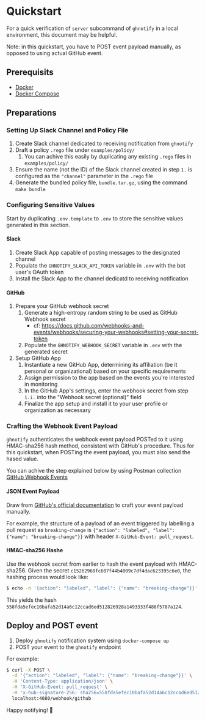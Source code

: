 # Quickstart

For a quick verification of `server` subcommand of `ghnotify` in a local environment, this document may be helpful.

Note: in this quickstart, you have to POST event payload manually, as opposed to using actual GitHub event.

## Prerequisits

- [Docker](https://docs.docker.com/)
- [Docker Compose](https://docs.docker.com/compose/)

## Preparations

### Setting Up Slack Channel and Policy File

1. Create Slack channel dedicated to receiving notification from `ghnotify`
1. Draft a policy `.rego` file under `examples/policy/`
    1. You can achive this easily by duplicating any existing `.rego` files in `examples/policy/`
1. Ensure the name (not the ID) of the Slack channel created in step `1.` is configured as the `"channel"` parameter in the `.rego` file
1. Generate the bundled policy file, `bundle.tar.gz`, using the command `make bundle`

### Configuring Sensitive Values

Start by duplicating `.env.template` to `.env` to store the sensitive values generated in this section.

#### Slack

1. Create Slack App capable of posting messages to the designated channel
1. Populate the `GHNOTIFY_SLACK_API_TOKEN` variable in `.env` with the bot user's OAuth token
1. Install the Slack App to the channel dedicatd to receiving notification

#### GitHub

1. Prepare your GitHub webhook secret
    1. Generate a high-entropy random string to be used as GitHub Webhook secret
        - cf: https://docs.github.com/webhooks-and-events/webhooks/securing-your-webhooks#setting-your-secret-token
    1. Populate the `GHNOTIFY_WEBHOOK_SECRET` variable in `.env` with the generated secret
1. Setup GitHub App
    1. Instantiate a new GitHub App, determining its affiliation (be it personal or organizational) based on your specific requirements
    1. Assign permission to the app based on the events you're interested in monitoring
    1. In the GitHub App's settings, enter the webhook secret from step `1.i.` into the "Webhook secret (optional)" field
    1. Finalize the app setup and install it to your user profile or organization as necessary

### Crafting the Webhook Event Payload

`ghnotify` authenticates the webhook event payload POSTed to it using HMAC-sha256 hash method, consistent with GitHub's procedure.
Thus for this quickstart, when POSTing the event payload, you must also send the hased value.

You can achive the step explained below by using Postman collection [GitHub Webhook Events](https://www.postman.com/rindrics/workspace/rindrics/example/27582439-ccffbfcd-2c40-4a46-b16b-1cfd3afb1301 )

#### JSON Event Payload

Draw from [GitHub's official documentation](https://docs.github.com/en/webhooks-and-events/webhooks/webhook-events-and-payloads ) to craft your event payload manually.

For example, the structure of a payload of an event triggered by labelling a pull request as `breaking-change` is `{"action": "labeled", "label": {"name": "breaking-change"}}` with header `X-GitHub-Event: pull_request`.

#### HMAC-sha256 Hashe

Use the webhook secret from earlier to hash the event payload with HMAC-sha256.
Given the secret `c15262968fc607f44b4009c7df4dac623395c6e0`, the hashing process would look like:
```bash
$ echo -n '{action": "labeled", "label": {"name": "breaking-change"}}' | openssl dgst -sha256 -hmac "c15262968fc607f44b4009c7df4dac623395c6e0"
```

This yields the hash `558fda5efec10bafa52d14a6c12ccad6ed512826928a1493333f488f5787a124`.


## Deploy and POST event

1. Deploy `ghnotify` notification system using `docker-compose up`
1. POST your event to the `ghnotify` endpoint

For example:
```bash
$ curl -X POST \
  -d '{"action": "labeled", "label": {"name": "breaking-change"}}' \
  -H 'Content-Type: application/json' \
  -H 'X-GitHub-Event: pull_request' \
  -H 'x-hub-signature-256: sha256=558fda5efec10bafa52d14a6c12ccad6ed512826928a1493333f488f5787a124' \
  localhost:4080/webhook/github
```

Happy notifying! :rocket:
